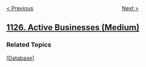 <!--|This file generated by command(leetcode description); DO NOT EDIT.    |-->
<!--+----------------------------------------------------------------------+-->
<!--|@author    openset <openset.wang@gmail.com>                           |-->
<!--|@link      https://github.com/openset                                 |-->
<!--|@home      https://github.com/openset/leetcode                        |-->
<!--+----------------------------------------------------------------------+-->

[< Previous](../smallest-sufficient-team "Smallest Sufficient Team")
　　　　　　　　　　　　　　　　
[Next >](../user-purchase-platform "User Purchase Platform")

## [1126. Active Businesses (Medium)](https://leetcode.com/problems/active-businesses "查询活跃业务")



### Related Topics
  [[Database](../../tag/database/README.md)]
